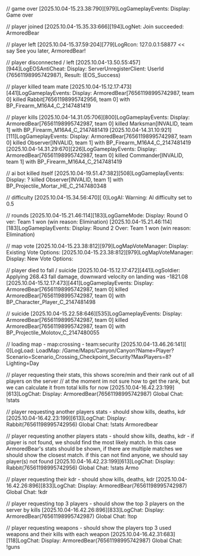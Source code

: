 // game over
[2025.10.04-15.23.38:790][979]LogGameplayEvents: Display: Game over

// player joined
[2025.10.04-15.35.33:666][194]LogNet: Join succeeded: ArmoredBear


// player left
[2025.10.04-15.37.59:204][779]LogRcon: 127.0.0.1:58877 << say See you later, ArmoredBear!

// player disconnected / left
[2025.10.04-13.50.55:457][944]LogEOSAntiCheat: Display: ServerUnregisterClient: UserId (76561198995742987), Result: (EOS_Success)

// player killed team mate
[2025.10.04-15.12.17:473][441]LogGameplayEvents: Display: ArmoredBear[76561198995742987, team 0] killed Rabbit[76561198995742956, team 0] with BP_Firearm_M16A4_C_2147481419

// player kills
[2025.10.04-14.31.05:706][800]LogGameplayEvents: Display: ArmoredBear[76561198995742987, team 0] killed Marksman[INVALID, team 1] with BP_Firearm_M16A4_C_2147481419
[2025.10.04-14.31.10:921][111]LogGameplayEvents: Display: ArmoredBear[76561198995742987, team 0] killed Observer[INVALID, team 1] with BP_Firearm_M16A4_C_2147481419
[2025.10.04-14.31.29:670][226]LogGameplayEvents: Display: ArmoredBear[76561198995742987, team 0] killed Commander[INVALID, team 1] with BP_Firearm_M16A4_C_2147481419

// ai bot killed itself
[2025.10.04-19.51.47:382][508]LogGameplayEvents: Display: ? killed Observer[INVALID, team 1] with BP_Projectile_Mortar_HE_C_2147480348


// difficulty
[2025.10.04-15.34.56:470][  0]LogAI: Warning: AI difficulty set to 0.5

// rounds
[2025.10.04-15.21.46:114][183]LogGameMode: Display: Round O ver: Team 1 won (win reason: Elimination)
[2025.10.04-15.21.46:114][183]LogGameplayEvents: Display: Round 2 Over: Team 1 won (win reason: Elimination)

// map vote
[2025.10.04-15.23.38:812][979]LogMapVoteManager: Display: Existing Vote Options:
[2025.10.04-15.23.38:812][979]LogMapVoteManager: Display: New Vote Options:

// player died to fall / suicide
[2025.10.04-15.12.17:472][441]LogSoldier: Applying 268.43 fall damage, downward velocity on landing was -1821.08
[2025.10.04-15.12.17:473][441]LogGameplayEvents: Display: ArmoredBear[76561198995742987, team 0] killed ArmoredBear[76561198995742987, team 0] with BP_Character_Player_C_2147481498

// suicide
[2025.10.04-15.22.58:646][535]LogGameplayEvents: Display: ArmoredBear[76561198995742987, team 0] killed ArmoredBear[76561198995742987, team 0] with BP_Projectile_Molotov_C_2147480055

// loading map - map:crossing - team:security
[2025.10.04-13.46.26:141][  0]LogLoad: LoadMap: /Game/Maps/Canyon/Canyon?Name=Player?Scenario=Scenario_Crossing_Checkpoint_Security?MaxPlayers=8?Lighting=Day


// player requesting their stats, this shows score/min and their rank out of all players on the server
// at the moment im not sure how to get the rank, but we can calculate it from total kills for now
[2025.10.04-16.42.23:199][613]LogChat: Display: ArmoredBear(76561198995742987) Global Chat: !stats

// player requesting another players stats - should show kills, deaths, kdr
[2025.10.04-16.42.23:199][613]LogChat: Display: Rabbit(76561198995742956) Global Chat: !stats Armoredbear

// player requesting another players stats - should show kills, deaths, kdr - if player is not found, we should find the most likely match. In this case ArmoredBear's stats should be shown, if there are multiple matches we should show the closest match. if this can not find anyone, we should say player(s) not found
[2025.10.04-16.42.23:199][613]LogChat: Display: Rabbit(76561198995742956) Global Chat: !stats Armo

// player requesting their kdr - should show kills, deaths, kdr
[2025.10.04-16.42.26:896][833]LogChat: Display: ArmoredBear(76561198995742987) Global Chat: !kdr

// player requesting top 3 players - should show the top 3 players on the server by kills
[2025.10.04-16.42.26:896][833]LogChat: Display: ArmoredBear(76561198995742987) Global Chat: !top

// player requesting weapons - should show the players top 3 used weapons and their kills with each weapon
[2025.10.04-16.42.31:683][118]LogChat: Display: ArmoredBear(76561198995742987) Global Chat: !guns